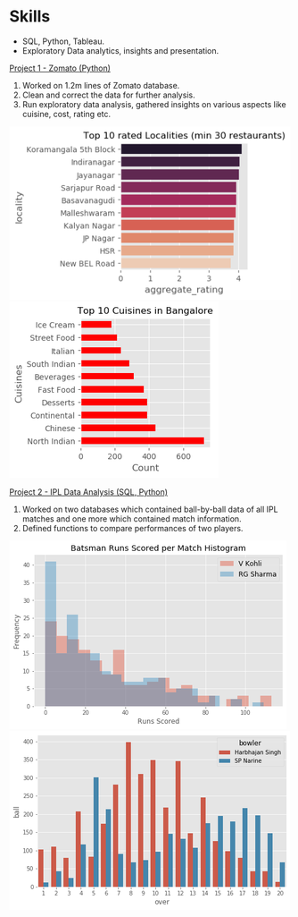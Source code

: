 # Skills
- SQL, Python, Tableau.
- Exploratory Data analytics, insights and presentation.

<a href="https://github.com/pranavpagare/ZomatoIndiaDataset">Project 1 - Zomato (Python)</a>
1. Worked on 1.2m lines of Zomato database.
2. Clean and correct the data for further analysis. 
3. Run exploratory data analysis, gathered insights on various aspects like cuisine, cost, rating etc.
 
<img src="https://github.com/pranavpagare/portfolio/blob/master/Rated_locality.png"> 
<img src="https://github.com/pranavpagare/portfolio/blob/master/cuisine.png">

<a href="https://github.com/pranavpagare/IPLDataAnalysis">Project 2 - IPL Data Analysis (SQL, Python)</a>
1. Worked on two databases which contained ball-by-ball data of all IPL matches and one more which contained match information.
2. Defined functions to compare performances of two players.

<img src="https://github.com/pranavpagare/portfolio/blob/master/V%20Kohli-RG%20Sharma.png"> 
<img src="https://github.com/pranavpagare/portfolio/blob/master/ballsperover.png">



